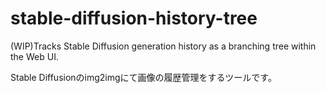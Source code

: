 # stable-diffusion-history-tree
(WIP)Tracks Stable Diffusion generation history as a branching tree within the Web UI.

Stable Diffusionのimg2imgにて画像の履歴管理をするツールです。